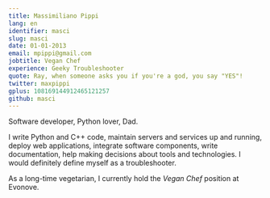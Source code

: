 ```yaml
---
title: Massimiliano Pippi
lang: en
identifier: masci
slug: masci
date: 01-01-2013
email: mpippi@gmail.com
jobtitle: Vegan Chef
experience: Geeky Troubleshooter
quote: Ray, when someone asks you if you're a god, you say "YES"!
twitter: maxpippi
gplus: 108169144912465121257
github: masci
---
```


Software developer, Python lover, Dad.

I write Python and C++ code, maintain servers and services up and running, deploy web applications,
integrate software components, write documentation, help making decisions about tools and technologies. I would
definitely define myself as a troubleshooter.

As a long-time vegetarian, I currently hold the *Vegan Chef* position at Evonove.
